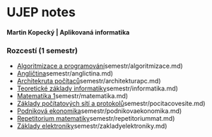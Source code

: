 # UJEP notes

#### Martin Kopecký | **Aplikovaná informatika**

### **Rozcestí** (1 semestr)
* [Algoritmizace a programování](./1)semestr/algoritmizace.md)
* [Angličtina](./1)semestr/anglictina.md)
* [Architekruta počítaců](./1)semestr/architekturapc.md)
* [Teoretické základy informatiky](./1)semestr/informatika.md)
* [Matematika 1](./1)semestr/matematika.md)
* [Základy počítatových sítí a protokolů](./1)semestr/pocitacovesite.md)
* [Podniková ekonomika](./1)semestr/podnikovaekonomika.md)
* [Repetitorium matematiky](./1)semestr/repetitoriummat.md)
* [Základy elektroniky](./1)semestr/zakladyelektroniky.md)